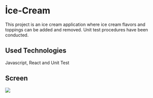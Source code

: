 <h1> İce-Cream </h1>

This project is an ice cream application where ice cream flavors and toppings can be added and removed. Unit test procedures have been conducted.

<h2> Used Technologies </h2>

Javascript, React and Unit Test 

<h2> Screen </h2>

![](Screen.gif)
